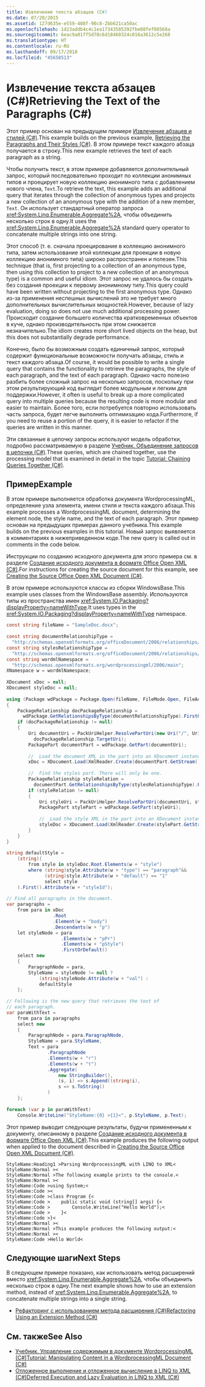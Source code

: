 ```yaml
---
title: Извлечение текста абзацев (C#)
ms.date: 07/20/2015
ms.assetid: 127d635e-e559-408f-90c8-2bb621ca50ac
ms.openlocfilehash: 1d23addb4c4c1ea17343585392fbe08fef08568a
ms.sourcegitcommit: 6eac9a01ff5d70c6d18460324c016a3612c5e268
ms.translationtype: HT
ms.contentlocale: ru-RU
ms.lasthandoff: 09/17/2018
ms.locfileid: "45658513"
---
```

# <a name="retrieving-the-text-of-the-paragraphs-c"></a><span data-ttu-id="55600-102">Извлечение текста абзацев (C#)</span><span class="sxs-lookup"><span data-stu-id="55600-102">Retrieving the Text of the Paragraphs (C#)</span></span>
<span data-ttu-id="55600-103">Этот пример основан на предыдущем примере [Извлечение абзацев и стилей (C#)](../../../../csharp/programming-guide/concepts/linq/retrieving-the-paragraphs-and-their-styles.md).</span><span class="sxs-lookup"><span data-stu-id="55600-103">This example builds on the previous example, [Retrieving the Paragraphs and Their Styles (C#)](../../../../csharp/programming-guide/concepts/linq/retrieving-the-paragraphs-and-their-styles.md).</span></span> <span data-ttu-id="55600-104">В этом примере текст каждого абзаца получается в строку.</span><span class="sxs-lookup"><span data-stu-id="55600-104">This new example retrieves the text of each paragraph as a string.</span></span>  
  
 <span data-ttu-id="55600-105">Чтобы получить текст, в этом примере добавляется дополнительный запрос, который последовательно проходит по коллекции анонимных типов и проецирует новую коллекцию анонимного типа с добавлением нового члена, `Text`.</span><span class="sxs-lookup"><span data-stu-id="55600-105">To retrieve the text, this example adds an additional query that iterates through the collection of anonymous types and projects a new collection of an anonymous type with the addition of a new member, `Text`.</span></span> <span data-ttu-id="55600-106">Он использует стандартный оператор запроса <xref:System.Linq.Enumerable.Aggregate%2A>, чтобы объединить несколько строк в одну.</span><span class="sxs-lookup"><span data-stu-id="55600-106">It uses the <xref:System.Linq.Enumerable.Aggregate%2A> standard query operator to concatenate multiple strings into one string.</span></span>  
  
 <span data-ttu-id="55600-107">Этот способ (т. е. сначала проецирование в коллекцию анонимного типа, затем использование этой коллекции для проекции в новую коллекцию анонимного типа) широко распространен и полезен.</span><span class="sxs-lookup"><span data-stu-id="55600-107">This technique (that is, first projecting to a collection of an anonymous type, then using this collection to project to a new collection of an anonymous type) is a common and useful idiom.</span></span> <span data-ttu-id="55600-108">Этот запрос не удалось бы создать без создания проекции к первому анонимному типу.</span><span class="sxs-lookup"><span data-stu-id="55600-108">This query could have been written without projecting to the first anonymous type.</span></span> <span data-ttu-id="55600-109">Однако из-за применения неспешных вычислений это не требует много дополнительных вычислительных мощностей.</span><span class="sxs-lookup"><span data-stu-id="55600-109">However, because of lazy evaluation, doing so does not use much additional processing power.</span></span> <span data-ttu-id="55600-110">Происходит создание большего количества кратковременных объектов в куче, однако производительность при этом снижается незначительно.</span><span class="sxs-lookup"><span data-stu-id="55600-110">The idiom creates more short lived objects on the heap, but this does not substantially degrade performance.</span></span>  
  
 <span data-ttu-id="55600-111">Конечно, было бы возможным создать единичный запрос, который содержит функциональные возможности получать абзацы, стиль и текст каждого абзаца.</span><span class="sxs-lookup"><span data-stu-id="55600-111">Of course, it would be possible to write a single query that contains the functionality to retrieve the paragraphs, the style of each paragraph, and the text of each paragraph.</span></span> <span data-ttu-id="55600-112">Однако часто полезно разбить более сложный запрос на несколько запросов, поскольку при этом результирующий код выглядит более модульным и легким для поддержки.</span><span class="sxs-lookup"><span data-stu-id="55600-112">However, it often is useful to break up a more complicated query into multiple queries because the resulting code is more modular and easier to maintain.</span></span> <span data-ttu-id="55600-113">Более того, если потребуется повторно использовать часть запроса, будет легче выполнить оптимизацию кода.</span><span class="sxs-lookup"><span data-stu-id="55600-113">Furthermore, if you need to reuse a portion of the query, it is easier to refactor if the queries are written in this manner.</span></span>  
  
 <span data-ttu-id="55600-114">Эти связанные в цепочку запросы используют модель обработки, подробно рассматриваемую в разделе [Учебник. Объединение запросов в цепочки (C#)](../../../../csharp/programming-guide/concepts/linq/tutorial-chaining-queries-together.md).</span><span class="sxs-lookup"><span data-stu-id="55600-114">These queries, which are chained together, use the processing model that is examined in detail in the topic [Tutorial: Chaining Queries Together (C#)](../../../../csharp/programming-guide/concepts/linq/tutorial-chaining-queries-together.md).</span></span>  
  
## <a name="example"></a><span data-ttu-id="55600-115">Пример</span><span class="sxs-lookup"><span data-stu-id="55600-115">Example</span></span>  
 <span data-ttu-id="55600-116">В этом примере выполняется обработка документа WordprocessingML, определение узла элемента, имени стиля и текста каждого абзаца.</span><span class="sxs-lookup"><span data-stu-id="55600-116">This example processes a WordprocessingML document, determining the element node, the style name, and the text of each paragraph.</span></span> <span data-ttu-id="55600-117">Этот пример основан на предыдущих примерах данного учебника.</span><span class="sxs-lookup"><span data-stu-id="55600-117">This example builds on the previous examples in this tutorial.</span></span> <span data-ttu-id="55600-118">Новый запрос выявляется в комментариях в нижеприведенном коде.</span><span class="sxs-lookup"><span data-stu-id="55600-118">The new query is called out in comments in the code below.</span></span>  
  
 <span data-ttu-id="55600-119">Инструкции по созданию исходного документа для этого примера см. в разделе [Создание исходного документа в формате Office Open XML (C#)](../../../../csharp/programming-guide/concepts/linq/creating-the-source-office-open-xml-document.md).</span><span class="sxs-lookup"><span data-stu-id="55600-119">For instructions for creating the source document for this example, see [Creating the Source Office Open XML Document (C#)](../../../../csharp/programming-guide/concepts/linq/creating-the-source-office-open-xml-document.md).</span></span>  
  
 <span data-ttu-id="55600-120">В этом примере используются классы из сборки WindowsBase.</span><span class="sxs-lookup"><span data-stu-id="55600-120">This example uses classes from the WindowsBase assembly.</span></span> <span data-ttu-id="55600-121">Используются типы из пространства имен <xref:System.IO.Packaging?displayProperty=nameWithType>.</span><span class="sxs-lookup"><span data-stu-id="55600-121">It uses types in the <xref:System.IO.Packaging?displayProperty=nameWithType> namespace.</span></span>  
  
```csharp  
const string fileName = "SampleDoc.docx";  
  
const string documentRelationshipType =  
  "http://schemas.openxmlformats.org/officeDocument/2006/relationships/officeDocument";  
const string stylesRelationshipType =  
  "http://schemas.openxmlformats.org/officeDocument/2006/relationships/styles";  
const string wordmlNamespace =  
  "http://schemas.openxmlformats.org/wordprocessingml/2006/main";  
XNamespace w = wordmlNamespace;  
  
XDocument xDoc = null;  
XDocument styleDoc = null;  
  
using (Package wdPackage = Package.Open(fileName, FileMode.Open, FileAccess.Read))  
{  
    PackageRelationship docPackageRelationship =  
      wdPackage.GetRelationshipsByType(documentRelationshipType).FirstOrDefault();  
    if (docPackageRelationship != null)  
    {  
        Uri documentUri = PackUriHelper.ResolvePartUri(new Uri("/", UriKind.Relative),  
          docPackageRelationship.TargetUri);  
        PackagePart documentPart = wdPackage.GetPart(documentUri);  
  
        //  Load the document XML in the part into an XDocument instance.  
        xDoc = XDocument.Load(XmlReader.Create(documentPart.GetStream()));  
  
        //  Find the styles part. There will only be one.  
        PackageRelationship styleRelation =  
          documentPart.GetRelationshipsByType(stylesRelationshipType).FirstOrDefault();  
        if (styleRelation != null)  
        {  
            Uri styleUri = PackUriHelper.ResolvePartUri(documentUri, styleRelation.TargetUri);  
            PackagePart stylePart = wdPackage.GetPart(styleUri);  
  
            //  Load the style XML in the part into an XDocument instance.  
            styleDoc = XDocument.Load(XmlReader.Create(stylePart.GetStream()));  
        }  
    }  
}  
  
string defaultStyle =   
    (string)(  
        from style in styleDoc.Root.Elements(w + "style")  
        where (string)style.Attribute(w + "type") == "paragraph"&&  
              (string)style.Attribute(w + "default") == "1"  
              select style  
    ).First().Attribute(w + "styleId");  
  
// Find all paragraphs in the document.  
var paragraphs =  
    from para in xDoc  
                 .Root  
                 .Element(w + "body")  
                 .Descendants(w + "p")  
    let styleNode = para  
                    .Elements(w + "pPr")  
                    .Elements(w + "pStyle")  
                    .FirstOrDefault()  
    select new  
    {  
        ParagraphNode = para,  
        StyleName = styleNode != null ?  
            (string)styleNode.Attribute(w + "val") :  
            defaultStyle  
    };  
  
// Following is the new query that retrieves the text of  
// each paragraph.  
var paraWithText =  
    from para in paragraphs  
    select new  
    {  
        ParagraphNode = para.ParagraphNode,  
        StyleName = para.StyleName,  
        Text = para  
               .ParagraphNode  
               .Elements(w + "r")  
               .Elements(w + "t")  
               .Aggregate(  
                   new StringBuilder(),  
                   (s, i) => s.Append((string)i),  
                   s => s.ToString()  
               )  
    };  
  
foreach (var p in paraWithText)  
    Console.WriteLine("StyleName:{0} >{1}<", p.StyleName, p.Text);  
```  
  
 <span data-ttu-id="55600-122">Этот пример выводит следующие результаты, будучи примененным к документу, описанному в разделе [Создание исходного документа в формате Office Open XML (C#)](../../../../csharp/programming-guide/concepts/linq/creating-the-source-office-open-xml-document.md).</span><span class="sxs-lookup"><span data-stu-id="55600-122">This example produces the following output when applied to the document described in [Creating the Source Office Open XML Document (C#)](../../../../csharp/programming-guide/concepts/linq/creating-the-source-office-open-xml-document.md).</span></span>  
  
```  
StyleName:Heading1 >Parsing WordprocessingML with LINQ to XML<  
StyleName:Normal ><  
StyleName:Normal >The following example prints to the console.<  
StyleName:Normal ><  
StyleName:Code >using System;<  
StyleName:Code ><  
StyleName:Code >class Program {<  
StyleName:Code >    public static void (string[] args) {<  
StyleName:Code >        Console.WriteLine("Hello World");<  
StyleName:Code >    }<  
StyleName:Code >}<  
StyleName:Normal ><  
StyleName:Normal >This example produces the following output:<  
StyleName:Normal ><  
StyleName:Code >Hello World<  
```  
  
## <a name="next-steps"></a><span data-ttu-id="55600-123">Следующие шаги</span><span class="sxs-lookup"><span data-stu-id="55600-123">Next Steps</span></span>  
 <span data-ttu-id="55600-124">В следующем примере показано, как использовать метод расширений вместо <xref:System.Linq.Enumerable.Aggregate%2A>, чтобы объединить несколько строк в одну.</span><span class="sxs-lookup"><span data-stu-id="55600-124">The next example shows how to use an extension method, instead of <xref:System.Linq.Enumerable.Aggregate%2A>, to concatenate multiple strings into a single string.</span></span>  
  
-   [<span data-ttu-id="55600-125">Рефакторинг с использованием метода расширения (C#)</span><span class="sxs-lookup"><span data-stu-id="55600-125">Refactoring Using an Extension Method (C#)</span></span>](../../../../csharp/programming-guide/concepts/linq/refactoring-using-an-extension-method.md)  
  
## <a name="see-also"></a><span data-ttu-id="55600-126">См. также</span><span class="sxs-lookup"><span data-stu-id="55600-126">See Also</span></span>

- [<span data-ttu-id="55600-127">Учебник. Управление содержимым в документе WordprocessingML (C#)</span><span class="sxs-lookup"><span data-stu-id="55600-127">Tutorial: Manipulating Content in a WordprocessingML Document (C#)</span></span>](../../../../csharp/programming-guide/concepts/linq/tutorial-manipulating-content-in-a-wordprocessingml-document.md)  
- [<span data-ttu-id="55600-128">Отложенное выполнение и отложенное вычисление в LINQ to XML (C#)</span><span class="sxs-lookup"><span data-stu-id="55600-128">Deferred Execution and Lazy Evaluation in LINQ to XML (C#)</span></span>](../../../../csharp/programming-guide/concepts/linq/deferred-execution-and-lazy-evaluation-in-linq-to-xml.md)
